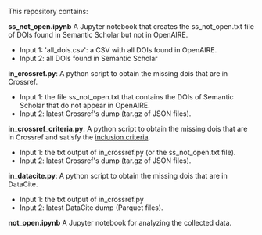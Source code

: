 This repository contains:

**ss_not_open.ipynb** A Jupyter notebook that creates the ss_not_open.txt file of DOIs found in Semantic Scholar but not in OpenAIRE. 
  - Input 1: 'all_dois.csv': a CSV with all DOIs found in OpenAIRE.
  - Input 2: all DOIs found in Semantic Scholar

**in_crossref.py**: A python script to obtain the missing dois that are in Crossref. 
  - Input 1: the file ss_not_open.txt that contains the DOIs of Semantic Scholar that do not appear in OpenAIRE.
  - Input 2: latest Crossref's dump (tar.gz of JSON files). 

**in_crossref_criteria.py**: A python script to obtain the missing dois that are in Crossref and satisfy the [inclusion criteria](https://graph.openaire.eu/docs/graph-production-workflow/aggregation/non-compatible-sources/doiboost?_highlight=crossref#crossref-filtering). 
  - Input 1: the txt output of in_crossref.py (or the ss_not_open.txt file).
  - Input 2: latest Crossref's dump (tar.gz of JSON files).
    
**in_datacite.py**: A python script to obtain the missing dois that are in DataCite. 
  - Input 1: the txt output of in_crossref.py
  - Input 2: latest DataCite dump (Parquet files).

**not_open.ipynb** A Jupyter notebook for analyzing the collected data.
